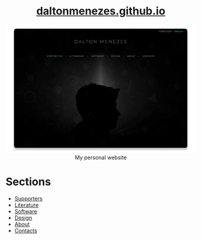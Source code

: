 <h1 align="center">
<a href="https://daltonmenezes.github.io">daltonmenezes.github.io</a>
</h1>

<p align="center">
  <img src="https://github.com/daltonmenezes/assets/blob/master/images/promo.png?raw=true"/>
  <br/>
  My personal website
</p>

# Sections

- [Supporters](https://daltonmenezes.github.io/#/supporters)
- [Literature](https://daltonmenezes.github.io/#/literature)
- [Software](https://daltonmenezes.github.io/#/software)
- [Design](https://en.99designs.com.br/profiles/daltonmenezes)
- [About](https://daltonmenezes.github.io/#/about)
- [Contacts](https://daltonmenezes.github.io/#/contacts)


